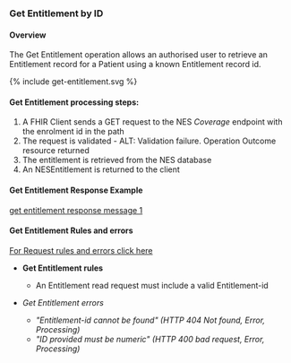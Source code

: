 
### Get Entitlement by ID

#### Overview

The Get Entitlement operation allows an authorised user to retrieve an Entitlement record for a Patient using a known Entitlement record id.

<div>
{% include get-entitlement.svg %}
</div>


####  Get Entitlement processing steps:

1. A FHIR Client sends a GET request  to the NES  *Coverage* endpoint with the enrolment id in the path
2. The request is validated - ALT: Validation failure. Operation Outcome resource returned
3. The entitlement is retrieved from the NES database
4. An  NESEntitlement is returned to the client



####  Get Entitlement Response Example 
[get entitlement response message 1 ](Coverage-EN667788899.json.html)


#### Get Entitlement Rules and errors

[For Request rules and errors click here](/general.html#request-rules-and-errors)

* **Get Entitlement rules**
  * An Entitlement read request must include a valid Entitlement-id

* _Get Entitlement errors_
  * _"Entitlement-id cannot be found" (HTTP 404 Not found, Error, Processing)_
  * _"ID provided must be numeric" (HTTP 400 bad request, Error, Processing)_
